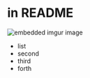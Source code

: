 # in README

![embedded imgur image](http://i.imgur.com/70BcXbw.jpg)

- list
- second
- third
- forth

